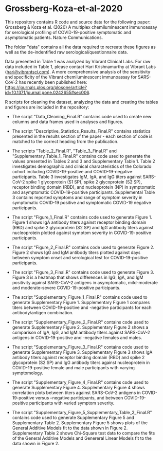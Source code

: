 # Grossberg-Koza-et-al-2020
This repository contains R code and source data for the following paper: Grossberg &amp; Koza et al. (2020) A multiplex chemiluminescent immunoassay for serological profiling of COVID-19-positive symptomatic and asymptomatic patients. Nature Communications. 

The folder "data" contains all the data required to recreate these figures as well as the de-indentified raw serological/questionnaire data. 

Data presented in Table 1 was analyzed by Vibrant Clinical Labs. For raw data included in Table 1, please contact Hari Krishnamurthy at Vibrant Labs (hari@vibrantsci.com). A more comprehensive analysis of the sensitivity and specificity of the Vibrant chemiluminescent immunoassay for SARS-CoV-2 has recently been published here: https://journals.plos.org/plosone/article?id=10.1371/journal.pone.0242655#sec006. 

R scripts for cleaning the dataset, analyzing the data and creating the tables and figures are included in the repository:

- The script "Data_Cleaning_Final.R" contains code used to create new columns and data frames used in analyses and figures. 

- The script "Descriptive_Statistics_Results_Final.R" contains statistics presented in the results section of the paper - each section of code is matched to the correct heading from the publication. 

- The scripts "Table_2_Final.R", "Table_3_Final.R" and "Supplementary_Table_1_Final.R" contains code used to generate the values presented in Tables 2 and 3 and Supplementary Table 1. Table 2 investigates demographic and clinical characteristics of the Colorado cohort including COVID-19-positive and COVID-19-negative participants. Table 3 investigates IgM, IgA, and IgG titers against SARS-CoV-2 spike 1 glycoprotein (S1 SP), spike 2 glycoprotein (S2 SP), receptor binding domain (RBD), and nucleoprotein (NP) in symptomatic and asymptomatic COVID-19-positive participants. Supplemental Table 3 contains reported symptoms and range of symptom severity in symptomatic COVID-19 positive and symptomatic COVID-19 negative participants.

- The script "Figure_1_Final.R" contains code used to generate Figure 1. Figure 1 shows IgA antibody titers against receptor binding domain (RBD) and spike 2 glycoprotein (S2 SP) and IgG antibody titers against nucleoprotein plotted against symptom severity in COVID-19-positive participants. 

- The script "Figure_2_Final.R" contains code used to generate Figure 2. Figure 2 shows IgG and IgM antibody titers plotted against days between symptom onset and serological test for COVID-19-positive participants. 

- The script "Figure_3_Final.R" contains code used to generate Figure 3. Figure 3 is a heatmap that shows differences in IgG, IgA, and IgM positivity against SARS-CoV-2 antigens in asymptomatic, mild-moderate and moderate-severe COVID-19-positive participants. 

- The script "Supplementary_Figure_1_Final.R" contains code used to generate Supplementary Figure 1. Supplementary Figure 1 compares titers between COVID-19-positive and -negative participants for each antibody/antigen combination.

- The script "Supplementary_Figure_2_Final.R" contains code used to generate Supplementary Figure 2. Supplementary Figure 2 shows a comparison of IgA, IgG, and IgM antibody titers against SARS-CoV-2 antigens in COVID-19-positive and -negative females and males.

- The script "Supplementary_Figure_3_Final.R" contains code used to generate Supplementary Figure 3. Supplementary Figure 3 shows IgA antibody titers against receptor binding domain (RBD) and spike 2 glycoprotein (S2 SP) and IgG antibody titers against nucleoprotein in COVID-19-positive female and male participants with varying symptomology.

- The script "Supplementary_Figure_4_Final.R" contains code used to generate Supplementary Figure 4. Supplementary Figure 4 shows correlation plots between titers against SARS-CoV-2 antigens in COVID-19-positive versus –negative participants, and between COVID-19-positive participants with varied symptom severity.

- The script "Supplementary_Figure_5_Supplementary_Table_2_Final.R" contains code used to generate Supplementary Figure 5 and Supplementary Table 2. Supplementary Figure 5 shows plots of the General Additive Models fit to the data shown in Figure 2. Supplementary Table 2 shows Chi-Square test data to compare the fits of the General Additive Models and Genereral Linear Models fit to the data shown in Figure 2. 
